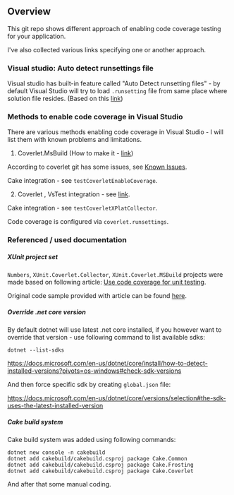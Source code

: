 ## Overview

This git repo shows different approach of enabling code coverage testing for your application.

I've also collected various links specifying one or another approach.



### Visual studio: Auto detect runsettings file

Visual studio has built-in feature called "Auto Detect runsetting files" - by default Visual Studio will try to load `.runsetting` file from same place where solution file resides. (Based on this [link](https://developercommunity.visualstudio.com/t/auto-detect-runsettings-file-is-not-working/1033850))



### Methods to enable code coverage in Visual Studio

There are various methods enabling code coverage in Visual Studio - I will list them with known problems and limitations.

1. Coverlet.MsBuild (How to make it - [link](#xunit-project-set))

According to coverlet git has some issues, see [Known Issues](https://github.com/coverlet-coverage/coverlet/blob/master/Documentation/KnownIssues.md).

Cake integration - see `testCoverletEnableCoverage`.



2. Coverlet , VsTest integration - see [link](https://github.com/coverlet-coverage/coverlet/blob/master/Documentation/VSTestIntegration.md).

Cake integration - see `testCoverletXPlatCollector`.

Code coverage is configured via `coverlet.runsettings`.



### Referenced / used documentation

##### XUnit project set

`Numbers`, `XUnit.Coverlet.Collector`, `XUnit.Coverlet.MSBuild` projects were made based on following article: [Use code coverage for unit testing](https://docs.microsoft.com/en-us/dotnet/core/testing/unit-testing-code-coverage?tabs=windows).

Original code sample provided with article can be found [here](https://github.com/dotnet/samples/tree/main/csharp/unit-testing-code-coverage).

##### Override .net core version

By default dotnet will use latest .net core installed, if you however want to override that version - use following command to list available sdks:

`dotnet --list-sdks`

https://docs.microsoft.com/en-us/dotnet/core/install/how-to-detect-installed-versions?pivots=os-windows#check-sdk-versions

And then force specific sdk by creating `global.json` file:

https://docs.microsoft.com/en-us/dotnet/core/versions/selection#the-sdk-uses-the-latest-installed-version

##### Cake build system

Cake build system was added using following commands:

```
dotnet new console -n cakebuild
dotnet add cakebuild/cakebuild.csproj package Cake.Common
dotnet add cakebuild/cakebuild.csproj package Cake.Frosting
dotnet add cakebuild/cakebuild.csproj package Cake.Coverlet
```

And after that some manual coding.

